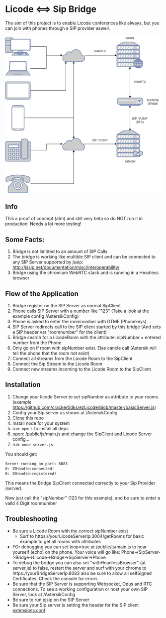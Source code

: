 # Licode <==> Sip Bridge
The aim of this project is to enable Licode conferences like always, but you can join with phones through a SIP provider aswell.

![asd](/doc/arch.png)
## Info
This a proof of concept (atm) and still very beta so do NOT run it in production. Needs a lot more testing!

## Some Facts:
1. Bridge is not limitted to an amount of SIP Calls
2. The bridge is working like multible SIP client and can be connected to any SIP Server supported by jssip: http://jssip.net/documentation/misc/interoperability/
3. Bridge using the chromium WebRTC stack and is running in a Headless browser

## Flow of the Application
1. Bridge register on the SIP Server as normal SipClient
2. Phone calls SIP Server with a number like "123" (Take a look at the example config /AstersikConfig)
2. Phone is asked to enter the roomnumber with DTMF (Phonekeys)
2. SIP Server redirects call to the SIP client started by this bridge (And sets a SIP header var "roomnumber" for the client)
3. Bridge search for a LicodeRoom with the attribute: sipNumber = entered number from the Phone
4. Only go on if room with sipNumber exist. Else cancle call (Astersik will tell the phone that the room not exist)
5. Connect all streams from the Licode Room to the SipClient
6. Connect the Sip Stream to the Licode Room
7. Connect new streams incoming to the Licode Room to the SipClient

## Installation
1. Change your licode Server to set sipNumber as attribute to your rooms (example https://github.com/cracker0dks/ezLicode/blob/master/basicServer.js)
2. Config your Sip server as shown at /AstersikConfig
3. Clone this repo
4. Install node for your system
4. run: `npm i` to install all deps
5. open: /public/js/main.js and change the SipClient and Licode Server config...
6. run: `node server.js`

You should get: 

```
Server running on port: 8083
0: JSHandle:connected!
0: JSHandle:registered!
```
This means the Bridge SipClient connected correctly to your Sip Provider (server).

Now just call the "sipNumber" (123 for this example), and be sure to enter a vaild 4 Digit roomnumber

## Troubleshooting
* Be sure a Licode Room with the correct sipNumber exist
    * Surf to https://yourLicodeServerIp:3004/getRooms for basic example to get all rooms with attributes
* FOr debugging you can set loop=true at /public/js/main.js to hear yourself (echo) on the phone. Your voice will go like: Phone->SipServer->Bridge->Licode->Bridge->SipServer->Phone
* To debug the bridge you can also set "withHeadlessBrowser" (at server.js) to false, restart the server and surf with your chrome to https://yourBridgeServerIp:8083 also be sure to allow all selfSigned Certificates. Check the console for errors 
* Be sure that the SIP Server is supporting Websocket, Opus and RTC connections. To see a working configuration or host your own SIP Server, look at /AstersikConfig
* Be sure to run pjsip on the SIP Server
* Be sure your Sip server is setting the header for the SIP client [extensions.conf](/AstersikConfig/extensions.conf)

